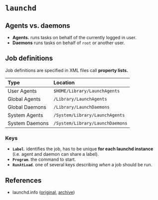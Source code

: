 # `launchd`

## Agents vs. daemons

- **Agents.** runs tasks on behalf of the currently logged in user.
- **Daemons** runs tasks on behalf of `root` or another user.

## Job definitions

Job definitions are specified in XML files call **property lists.**

|Type|Location|
|:---|:-------|
|User Agents|`$HOME/Library/LaunchAgents`|
|Global Agents|`/Library/LaunchAgents`|
|Global Daemons|`/Library/LaunchDaemons`|
|System Agents|`/System/Library/LaunchAgents`|
|System Daemons|`/System/Library/LaunchDaemons`|

### Keys
- **`Label`**. identifies the job, has to be unique **for each launchd instance** (i.e. agent and daemon can share a label).
- **`Program`**. the command to start.
- **`RunAtLoad`**. one of several keys describing _when_ a job should be run.

## References
- launchd.info ([original](https://www.launchd.info/), [archive](https://archive.is/6K5In))